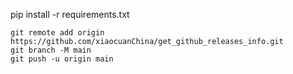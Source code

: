 pip install -r requirements.txt



```
git remote add origin https://github.com/xiaocuanChina/get_github_releases_info.git
git branch -M main
git push -u origin main
```